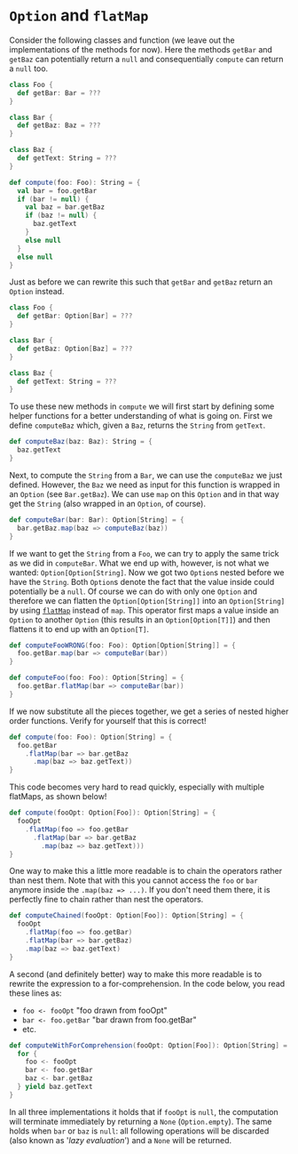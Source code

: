 `Option` and `flatMap`
======================

Consider the following classes and function (we leave out the implementations of the
methods for now). Here the methods `getBar` and `getBaz` can potentially return a `null` and
consequentially `compute` can return a `null` too. 

```scala
class Foo {
  def getBar: Bar = ???
}

class Bar {
  def getBaz: Baz = ???
}

class Baz {
  def getText: String = ???
}

def compute(foo: Foo): String = {
  val bar = foo.getBar
  if (bar != null) {
    val baz = bar.getBaz
    if (baz != null) {
      baz.getText
    }
    else null
  }
  else null
}
```

Just as before we can rewrite this such that `getBar` and `getBaz` return an `Option` instead.

```scala
class Foo {
  def getBar: Option[Bar] = ???
}

class Bar {
  def getBaz: Option[Baz] = ???
}

class Baz {
  def getText: String = ???
}
```

To use these new methods in `compute` we will first start by defining some helper functions for a better understanding of 
what is going on. First we define `computeBaz` which, given a `Baz`, returns the `String` from `getText`.

```scala
def computeBaz(baz: Baz): String = {
  baz.getText
}
```

Next, to compute the `String` from a `Bar`, we can use the `computeBaz` we just defined. However, the `Baz`
we need as input for this function is wrapped in an `Option` (see `Bar.getBaz`). We can use `map` on this 
`Option` and in that way get the `String` (also wrapped in an `Option`, of course).

```scala
def computeBar(bar: Bar): Option[String] = {
  bar.getBaz.map(baz => computeBaz(baz))
}
```

If we want to get the `String` from a `Foo`, we can try to apply the same trick as we did in `computeBar`. 
What we end up with, however, is not what we wanted: `Option[Option[String]`. Now we got two `Option`s nested 
before we have the `String`. Both `Option`s denote the fact that the value inside could potentially be a `null`.
Of course we can do with only one `Option` and therefore we can flatten the `Option[Option[String]]` 
into an `Option[String]` by using [`flatMap`] instead of `map`. This operator first maps a value inside an `Option` 
to another `Option` (this results in an `Option[Option[T]]`) and then flattens it to end up with an `Option[T]`.

[`flatMap`]: http://www.scala-lang.org/api/current/index.html#scala.Option@flatMap[B](f:A=>Option[B]):Option[B]

```scala
def computeFooWRONG(foo: Foo): Option[Option[String]] = {
  foo.getBar.map(bar => computeBar(bar))
}

def computeFoo(foo: Foo): Option[String] = {
  foo.getBar.flatMap(bar => computeBar(bar))
}
```

If we now substitute all the pieces together, we get a series of nested higher order functions. Verify for yourself 
that this is correct!

```scala
def compute(foo: Foo): Option[String] = {
  foo.getBar
    .flatMap(bar => bar.getBaz
      .map(baz => baz.getText))
}
```

This code becomes very hard to read quickly, especially with multiple flatMaps, as shown below!

```scala
def compute(fooOpt: Option[Foo]): Option[String] = {
  fooOpt
    .flatMap(foo => foo.getBar
      .flatMap(bar => bar.getBaz
        .map(baz => baz.getText)))
}
```

One way to make this a little more readable is to chain the operators rather than nest them. Note that with this 
you cannot access the `foo` or `bar` anymore inside the `.map(baz => ...)`. If you don't need them there, it is 
perfectly fine to chain rather than nest the operators.

```scala
def computeChained(fooOpt: Option[Foo]): Option[String] = {
  fooOpt
    .flatMap(foo => foo.getBar)
    .flatMap(bar => bar.getBaz)
    .map(baz => baz.getText)
}
```

A second (and definitely better) way to make this more readable is to rewrite the expression to a for-comprehension. 
In the code below, you read these lines as:

* `foo <- fooOpt`         "foo drawn from fooOpt"
* `bar <- foo.getBar`     "bar drawn from foo.getBar"
* etc.

```scala
def computeWithForComprehension(fooOpt: Option[Foo]): Option[String] = {
  for {
    foo <- fooOpt
    bar <- foo.getBar
    baz <- bar.getBaz
  } yield baz.getText
}
```

In all three implementations it holds that if `fooOpt` is `null`, the computation will terminate immediately by 
returning a `None` (`Option.empty`). The same holds when `bar` or `baz` is `null`: all following operations will 
be discarded (also known as '*lazy evaluation*') and a `None` will be returned.
